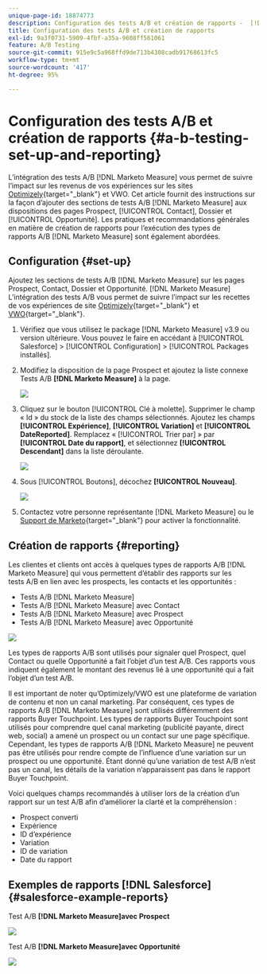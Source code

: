 ```yaml
---
unique-page-id: 18874773
description: Configuration des tests A/B et création de rapports -  [!DNL Marketo Measure]
title: Configuration des tests A/B et création de rapports
exl-id: 9a3f0731-5909-4fbf-a35a-9608ff561061
feature: A/B Testing
source-git-commit: 915e9c5a968ffd9de713b4308cadb91768613fc5
workflow-type: tm+mt
source-wordcount: '417'
ht-degree: 95%

---
```


# Configuration des tests A/B et création de rapports {#a-b-testing-set-up-and-reporting}

L’intégration des tests A/B [!DNL Marketo Measure] vous permet de suivre l’impact sur les revenus de vos expériences sur les sites [Optimizely](https://www.optimizely.com/){target="_blank"} et VWO. Cet article fournit des instructions sur la façon d’ajouter des sections de tests A/B [!DNL Marketo Measure] aux dispositions des pages Prospect, [!UICONTROL Contact], Dossier et [!UICONTROL Opportunité]. Les pratiques et recommandations générales en matière de création de rapports pour l’exécution des types de rapports A/B [!DNL Marketo Measure] sont également abordées.

## Configuration {#set-up}

Ajoutez les sections de tests A/B [!DNL Marketo Measure] sur les pages Prospect, Contact, Dossier et Opportunité. [!DNL Marketo Measure] L’intégration des tests A/B vous permet de suivre l’impact sur les recettes de vos expériences de site [Optimizely](https://www.optimizely.com/){target="_blank"} et [VWO](https://vwo.com/){target="_blank"}.

1. Vérifiez que vous utilisez le package [!DNL Marketo Measure] v3.9 ou version ultérieure. Vous pouvez le faire en accédant à [!UICONTROL Salesforce] > [!UICONTROL Configuration] > [!UICONTROL Packages installés].
1. Modifiez la disposition de la page Prospect et ajoutez la liste connexe Tests A/B **[!DNL Marketo Measure]** à la page.

   ![](assets/1.png)

1. Cliquez sur le bouton [!UICONTROL Clé à molette]. Supprimer le champ « Id » du stock de la liste des champs sélectionnés. Ajoutez les champs **[!UICONTROL Expérience]**, **[!UICONTROL Variation]** et **[!UICONTROL DateReported]**. Remplacez « [!UICONTROL Trier par] » par **[!UICONTROL Date du rapport]**, et sélectionnez **[!UICONTROL Descendant]** dans la liste déroulante.

   ![](assets/2.png)

1. Sous [!UICONTROL Boutons], décochez **[!UICONTROL Nouveau]**.

   ![](assets/3.png)

1. Contactez votre personne représentante [!DNL Marketo Measure] ou le [Support de Marketo](https://nation.marketo.com/t5/support/ct-p/Support){target="_blank"} pour activer la fonctionnalité.

## Création de rapports {#reporting}

Les clientes et clients ont accès à quelques types de rapports A/B [!DNL Marketo Measure] qui vous permettent d’établir des rapports sur les tests A/B en lien avec les prospects, les contacts et les opportunités :

* Tests A/B [!DNL Marketo Measure]
* Tests A/B [!DNL Marketo Measure] avec Contact
* Tests A/B [!DNL Marketo Measure] avec Prospect
* Tests A/B [!DNL Marketo Measure] avec Opportunité

![](assets/4.png)

Les types de rapports A/B sont utilisés pour signaler quel Prospect, quel Contact ou quelle Opportunité a fait l’objet d’un test A/B. Ces rapports vous indiquent également le montant des revenus lié à une opportunité qui a fait l’objet d’un test A/B.

Il est important de noter qu’Optimizely/VWO est une plateforme de variation de contenu et non un canal marketing. Par conséquent, ces types de rapports A/B [!DNL Marketo Measure] sont utilisés différemment des rapports Buyer Touchpoint. Les types de rapports Buyer Touchpoint sont utilisés pour comprendre quel canal marketing (publicité payante, direct web, social) a amené un prospect ou un contact sur une page spécifique. Cependant, les types de rapports A/B [!DNL Marketo Measure] ne peuvent pas être utilisés pour rendre compte de l’influence d’une variation sur un prospect ou une opportunité. Étant donné qu’une variation de test A/B n’est pas un canal, les détails de la variation n’apparaissent pas dans le rapport Buyer Touchpoint.

Voici quelques champs recommandés à utiliser lors de la création d’un rapport sur un test A/B afin d’améliorer la clarté et la compréhension :

* Prospect converti
* Expérience
* ID d’expérience
* Variation
* ID de variation
* Date du rapport

## Exemples de rapports [!DNL Salesforce] {#salesforce-example-reports}

Test A/B **[!DNL Marketo Measure]avec Prospect**

![](assets/5.png)

Test A/B **[!DNL Marketo Measure]avec Opportunité**

![](assets/6.png)
